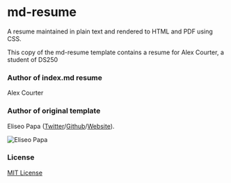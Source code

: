 # md-resume

A resume maintained in plain text and rendered to HTML and PDF using CSS.

This copy of the md-resume template contains a resume for Alex Courter, a student of DS250

### Author of index.md resume

Alex Courter

### Author of original template

Eliseo Papa ([Twitter](http://twitter.com/elipapa)/[Github](http://github.com/elipapa)/[Website](https://elipapa.github.io)).

![Eliseo Papa](https://s.gravatar.com/avatar/eae1f0c01afda2bed9ce9cb88f6873f6?s=100)

### License

[MIT License](https://github.com/elipapa/markdown-cv/blob/master/LICENSE)
